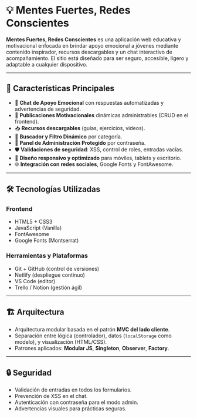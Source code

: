 # 💡 Mentes Fuertes, Redes Conscientes

**Mentes Fuertes, Redes Conscientes** es una aplicación web educativa y motivacional enfocada en brindar apoyo emocional a jóvenes mediante contenido inspirador, recursos descargables y un chat interactivo de acompañamiento. El sitio está diseñado para ser seguro, accesible, ligero y adaptable a cualquier dispositivo.


---

## 📌 Características Principales

- 🧠 **Chat de Apoyo Emocional** con respuestas automatizadas y advertencias de seguridad.
- 📰 **Publicaciones Motivacionales** dinámicas administrables (CRUD en el frontend).
- 📥 **Recursos descargables** (guías, ejercicios, videos).
- 🔎 **Buscador y Filtro Dinámico** por categoría.
- 🔐 **Panel de Administración Protegido** por contraseña.
- 🛡️ **Validaciones de seguridad**: XSS, control de roles, entradas vacías.
- 📱 **Diseño responsivo y optimizado** para móviles, tablets y escritorio.
- 🌐 **Integración con redes sociales**, Google Fonts y FontAwesome.

---

## 🛠 Tecnologías Utilizadas

### Frontend
- HTML5 + CSS3
- JavaScript (Vanilla)
- FontAwesome
- Google Fonts (Montserrat)

### Herramientas y Plataformas
- Git + GitHub (control de versiones)
- Netlify (despliegue continuo)
- VS Code (editor)
- Trello / Notion (gestión ágil)

---

## 🏗 Arquitectura

- Arquitectura modular basada en el patrón **MVC del lado cliente**.
- Separación entre lógica (controlador), datos (`localStorage` como modelo), y visualización (HTML/CSS).
- Patrones aplicados: **Modular JS**, **Singleton**, **Observer**, **Factory**.

---

## 🔒 Seguridad

- Validación de entradas en todos los formularios.
- Prevención de XSS en el chat.
- Autenticación con contraseña para el modo admin.
- Advertencias visuales para prácticas seguras.
